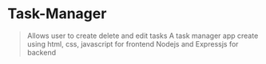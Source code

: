 # Task-Manager

> Allows user to create delete and edit tasks
> A task manager app create using html, css, javascript for frontend
> Nodejs and Expressjs for backend

